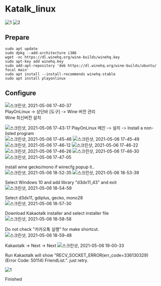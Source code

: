 # Katalk_linux

![1](https://user-images.githubusercontent.com/42508318/117267739-8f252800-ae91-11eb-8b8a-8a8cb1121f4f.png)
![2](https://user-images.githubusercontent.com/42508318/117267750-91878200-ae91-11eb-9e74-82c8fec96d42.png)

## Prepare
```
sudo apt update
sudo dpkg --add-architecture i386 
wget -nc https://dl.winehq.org/wine-builds/winehq.key
sudo apt-key add winehq.key
sudo add-apt-repository 'deb https://dl.winehq.org/wine-builds/ubuntu/ focal main'
sudo apt install --install-recommends winehq-stable
sudo apt install playonlinux
```
## Configure
![스크린샷, 2021-05-06 17-40-37](https://user-images.githubusercontent.com/42508318/117268393-32763d00-ae92-11eb-8ed2-e00611e424ca.png)   
PlayOnLinux -> 상단바 [도구] -> Wine 버전 관리     
Wine 최신버전 설치
    
![스크린샷, 2021-05-06 17-43-17](https://user-images.githubusercontent.com/42508318/117268930-c7793600-ae92-11eb-9557-c0b75b856bfd.png)
PlayOnLinux 메인 -> 설치 -> Install a non-listed program    
![스크린샷, 2021-05-06 17-45-46](https://user-images.githubusercontent.com/42508318/117269356-2ccd2700-ae93-11eb-84bf-2bfec5df8cec.png)
![스크린샷, 2021-05-06 17-45-49](https://user-images.githubusercontent.com/42508318/117269367-2dfe5400-ae93-11eb-86b5-adf8481c93d3.png)
![스크린샷, 2021-05-06 17-46-12](https://user-images.githubusercontent.com/42508318/117269370-2dfe5400-ae93-11eb-9e7b-e675fca36e37.png)
![스크린샷, 2021-05-06 17-46-22](https://user-images.githubusercontent.com/42508318/117269373-2e96ea80-ae93-11eb-8cc7-d1a039921423.png)
![스크린샷, 2021-05-06 17-46-26](https://user-images.githubusercontent.com/42508318/117269377-2f2f8100-ae93-11eb-9d11-a6018bbb2c30.png)
![스크린샷, 2021-05-06 17-46-30](https://user-images.githubusercontent.com/42508318/117269381-2f2f8100-ae93-11eb-9f8e-e219235cffdc.png)
![스크린샷, 2021-05-06 17-47-05](https://user-images.githubusercontent.com/42508318/117269388-2fc81780-ae93-11eb-9dd8-55ae84b280c5.png)

install wine gecko/mono if winecfg popup it..   
  ![스크린샷, 2021-05-06 18-52-35](https://user-images.githubusercontent.com/42508318/117279013-3dce6600-ae9c-11eb-8c88-b1807265d0b5.png)
![스크린샷, 2021-05-06 18-53-39](https://user-images.githubusercontent.com/42508318/117279168-67878d00-ae9c-11eb-8272-88e7dfb23098.png)

Select Windows 10 and add library "d3dx11_43" and exit      
 ![스크린샷, 2021-05-06 18-54-59](https://user-images.githubusercontent.com/42508318/117279335-969dfe80-ae9c-11eb-83bb-7768de0d40c4.png)

Select d3dx11, gdiplus, gecko, mono28   
![스크린샷, 2021-05-06 18-57-30](https://user-images.githubusercontent.com/42508318/117279746-f98f9580-ae9c-11eb-903b-d9580aeb9ad9.png)

Download Kakaotalk installer and select installer file
![스크린샷, 2021-05-06 18-58-58](https://user-images.githubusercontent.com/42508318/117279993-1f1c9f00-ae9d-11eb-8be6-9a5d5e3738e8.png)

Do not check "카카오톡 실행" for make shortcut.
![스크린샷, 2021-05-06 18-59-48](https://user-images.githubusercontent.com/42508318/117280146-44111200-ae9d-11eb-917f-48f4059f9b80.png)

Kakaotalk -> Next -> Next
![스크린샷, 2021-05-06 19-00-33](https://user-images.githubusercontent.com/42508318/117280242-5c812c80-ae9d-11eb-967b-11d3f5c9ae38.png)

Run Kakaotalk
will show "RECV_SOCKET_ERROR(err_code=336130329) (Error Code: 50114) FriendList.".  just retry.

![1](https://user-images.githubusercontent.com/42508318/117267739-8f252800-ae91-11eb-8b8a-8a8cb1121f4f.png)

Finished

